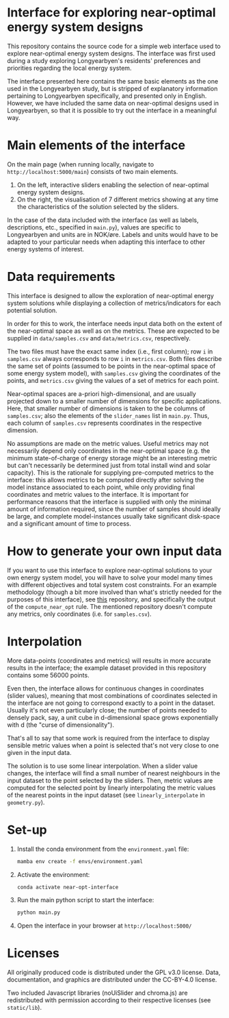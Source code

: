 <!--
SPDX-FileCopyrightText: 2024 Koen van Greevenbroek

SPDX-License-Identifier: CC-BY-4.0
-->

# Interface for exploring near-optimal energy system designs

This repository contains the source code for a simple web interface used to explore near-optimal energy system designs. The interface was first used during a study exploring Longyearbyen's residents' preferences and priorities regarding the local energy system.

The interface presented here contains the same basic elements as the one used in the Longyearbyen study, but is stripped of explanatory information pertaining to Longyearbyen specifically, and presented only in English. However, we have included the same data on near-optimal designs used in Longyearbyen, so that it is possible to try out the interface in a meaningful way.


# Main elements of the interface

On the main page (when running locally, navigate to `http://localhost:5000/main`) consists of two main elements.
1. On the left, interactive sliders enabling the selection of near-optimal energy system designs.
2. On the right, the visualisation of 7 different metrics showing at any time the characteristics of the solution selected by the sliders.

In the case of the data included with the interface (as well as labels, descriptions, etc., specified in `main.py`), values are specific to Longyearbyen and units are in NOK/øre. Labels and units would have to be adapted to your particular needs when adapting this interface to other energy systems of interest.


# Data requirements

This interface is designed to allow the exploration of near-optimal energy system solutions while displaying a collection of metrics/indicators for each potential solution.

In order for this to work, the interface needs input data both on the extent of the near-optimal space as well as on the metrics. These are expected to be supplied in `data/samples.csv` and `data/metrics.csv`, respectively.

The two files must have the exact same index (i.e., first column); row `i` in `samples.csv` always corresponds to row `i` in `metrics.csv`. Both files describe the same set of points (assumed to be points in the near-optimal space of some energy system model), with `samples.csv` giving the coordinates of the points, and `metrics.csv` giving the values of a set of metrics for each point.

Near-optimal spaces are a-priori high-dimensional, and are usually projected down to a smaller number of dimensions for specific applications. Here, that smaller number of dimensions is taken to the be columns of `samples.csv`; also the elements of the `slider_names` list in `main.py`. Thus, each column of `samples.csv` represents coordinates in the respective dimension.

No assumptions are made on the metric values. Useful metrics may not necessarily depend only coordinates in the near-optimal space (e.g. the minimum state-of-charge of energy storage might be an interesting metric but can't necessarily be determined just from total install wind and solar capacity). This is the rationale for supplying pre-computed metrics to the interface: this allows metrics to be computed directly after solving the model instance associated to each point, while only providing final coordinates and metric values to the interface. It is important for performance reasons that the interface is supplied with only the minimal amount of information required, since the number of samples should ideally be large, and complete model-instances usually take significant disk-space and a significant amount of time to process.


# How to generate your own input data

If you want to use this interface to explore near-optimal solutions to your own energy system model, you will have to solve your model many times with different objectives and total system cost constraints. For an example methodology (though a bit more involved than what's strictly needed for the purposes of this interface), see [this](https://github.com/aleks-g/intersecting-near-opt-spaces) repository, and specifically the output of the `compute_near_opt` rule. The mentioned repository doesn't compute any metrics, only coordinates (i.e. for `samples.csv`).


# Interpolation

More data-points (coordinates and metrics) will results in more accurate results in the interface; the example dataset provided in this repository contains some 56000 points.

Even then, the interface allows for continuous changes in coordinates (slider values), meaning that most combinations of coordinates selected in the interface are not going to correspond exactly to a point in the dataset. Usually it's not even particularly close; the number of points needed to densely pack, say, a unit cube in d-dimensional space grows exponentially with d (the "curse of dimensionality").

That's all to say that some work is required from the interface to display sensible metric values when a point is selected that's not very close to one given in the input data.

The solution is to use some linear interpolation. When a slider value changes, the interface will find a small number of nearest neighbours in the input dataset to the point selected by the sliders. Then, metric values are computed for the selected point by linearly interpolating the metric values of the nearest points in the input dataset (see `linearly_interpolate` in `geometry.py`).


# Set-up

1. Install the conda environment from the `environment.yaml` file:

    ```bash
    mamba env create -f envs/environment.yaml
    ```
2. Activate the environment:

    ```bash
    conda activate near-opt-interface
    ```
3. Run the main python script to start the interface:

    ```bash
    python main.py
    ```
4. Open the interface in your browser at `http://localhost:5000/`


# Licenses

All originally produced code is distributed under the GPL v3.0 license. Data, documentation, and graphics are distributed under the CC-BY-4.0 license.

Two included Javascript libraries (noUiSlider and chroma.js) are redistributed with permission according to their respective licenses (see `static/lib`).
